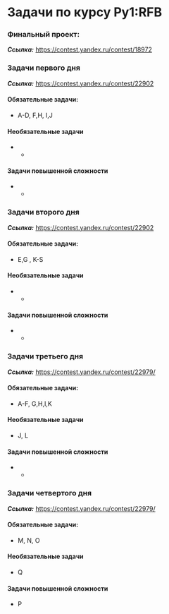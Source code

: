 # Задачи по курсу Py1:RFB

### Финальный проект:
***Ссылка:*** https://contest.yandex.ru/contest/18972


### Задачи первого дня
***Ссылка:*** https://contest.yandex.ru/contest/22902

#### Обязательные задачи:
* A-D, F,H, I,J
#### Необязательные задачи
* -
#### Задачи повышенной сложности
* -

### Задачи  второго дня
***Ссылка:*** https://contest.yandex.ru/contest/22902

#### Обязательные задачи:
* E,G , K-S
#### Необязательные задачи
* -
#### Задачи повышенной сложности
* -


### Задачи третьего дня
***Ссылка:*** https://contest.yandex.ru/contest/22979/

#### Обязательные задачи:
* A-F, G,H,I,K
#### Необязательные задачи
* J, L
#### Задачи повышенной сложности
* -


### Задачи четвертого дня
***Ссылка:*** https://contest.yandex.ru/contest/22979/

#### Обязательные задачи:
* M, N, O
#### Необязательные задачи
* Q
#### Задачи повышенной сложности
* P
